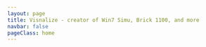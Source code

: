 ```yaml
---
layout: page
title: Visnalize - creator of Win7 Simu, Brick 1100, and more
navbar: false
pageClass: home
---
```


<script setup lang="ts">
import HomePage from './.vitepress/theme/components/misc/home/HomePage.vue';
</script>

<HomePage/>

<!-- - Hero section
- Sections for each app
- Section for latest updates (including blog posts)
- Testimonials
- Promote youtube channel
- Footer -->

<style>
.home .VPLocalNav,
.home .VPSkipLink {
  display: none;
}
</style>
